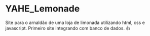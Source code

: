# YAHE_Lemonade
Site para o arnaldão de uma loja de limonada utilizando html, css e javascript.
Primeiro site integrando com banco de dados.
👍
